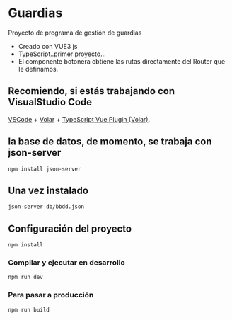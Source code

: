 # Guardias

Proyecto de programa de gestión de guardias

- Creado con VUE3 js
- TypeScript..primer proyecto...
- El componente botonera obtiene las rutas directamente del Router que le definamos.


## Recomiendo, si estás trabajando con VisualStudio Code

[VSCode](https://code.visualstudio.com/) + [Volar](https://marketplace.visualstudio.com/items?itemName=Vue.volar)  + [TypeScript Vue Plugin (Volar)](https://marketplace.visualstudio.com/items?itemName=Vue.vscode-typescript-vue-plugin).

## la base de datos, de momento, se trabaja con json-server

```
npm install json-server
```
## Una vez instalado
```
json-server db/bbdd.json
```

## Configuración del proyecto

```
npm install

```

### Compilar y ejecutar en desarrollo

```
npm run dev
```

### Para pasar a producción

```
npm run build
```
